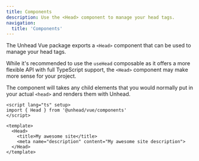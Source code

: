 ```yaml
---
title: Components
description: Use the <Head> component to manage your head tags.
navigation:
  title: 'Components'
---
```


The Unhead Vue package exports a `<Head>` component that can be used to manage your head tags.

While it's recommended to use the `useHead` composable as it offers a more flexible API with full TypeScript support,
the `<Head>` component may make more sense for your project.

The component will takes any child elements that you would normally put in your actual `<head>` and renders them
with Unhead.

```vue
<script lang="ts" setup>
import { Head } from '@unhead/vue/components'
</script>

<template>
  <Head>
    <title>My awesome site</title>
    <meta name="description" content="My awesome site description">
  </Head>
</template>
